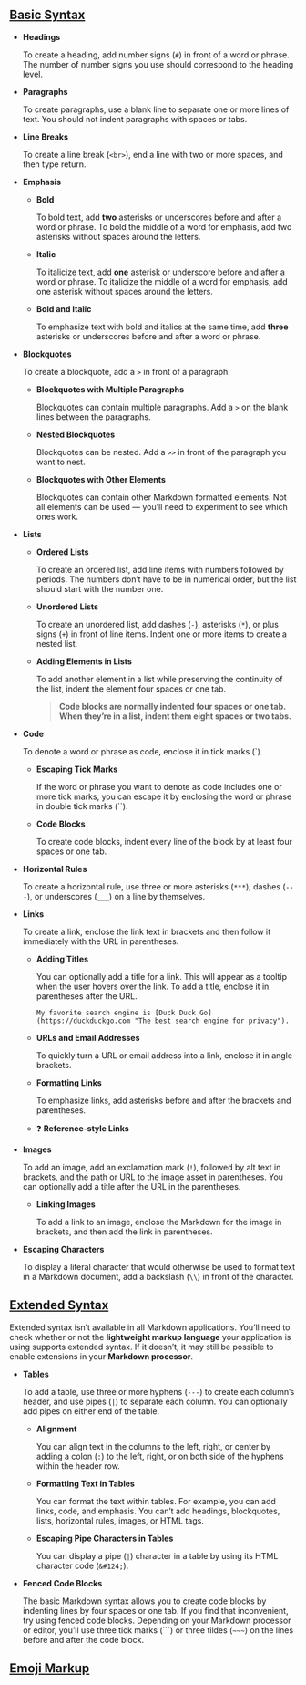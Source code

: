 ## [Basic Syntax](https://www.markdownguide.org/basic-syntax)

- **Headings**

    To create a heading, add number signs (`#`) in front of a word or phrase. The number of number signs you use should correspond to the heading level. 

- **Paragraphs**

    To create paragraphs, use a blank line to separate one or more lines of text. You should not indent paragraphs with spaces or tabs.

- **Line Breaks**

    To create a line break (`<br>`), end a line with two or more spaces, and then type return.

- **Emphasis**

    - **Bold**
    
        To bold text, add **two** asterisks or underscores before and after a word or phrase. To bold the middle of a word for emphasis, add two asterisks without spaces around the letters.
    
    - **Italic**
    
        To italicize text, add **one** asterisk or underscore before and after a word or phrase. To italicize the middle of a word for emphasis, add one asterisk without spaces around the letters.
    
    - **Bold and Italic**
    
        To emphasize text with bold and italics at the same time, add **three** asterisks or underscores before and after a word or phrase.

- **Blockquotes**

    To create a blockquote, add a `>` in front of a paragraph.
    
    - **Blockquotes with Multiple Paragraphs**
    
        Blockquotes can contain multiple paragraphs. Add a `>` on the blank lines between the paragraphs.
    
    - **Nested Blockquotes**
    
        Blockquotes can be nested. Add a `>>` in front of the paragraph you want to nest.
    
    - **Blockquotes with Other Elements**
    
        Blockquotes can contain other Markdown formatted elements. Not all elements can be used — you’ll need to experiment to see which ones work.

- **Lists**

    - **Ordered Lists**
    
        To create an ordered list, add line items with numbers followed by periods. The numbers don’t have to be in numerical order, but the list should start with the number one.
    
    - **Unordered Lists**
    
        To create an unordered list, add dashes (`-`), asterisks (`*`), or plus signs (`+`) in front of line items. Indent one or more items to create a nested list.
    
    - **Adding Elements in Lists**
    
        To add another element in a list while preserving the continuity of the list, indent the element four spaces or one tab.
        
        > **Code blocks are normally indented four spaces or one tab. When they’re in a list, indent them eight spaces or two tabs.**

- **Code**

    To denote a word or phrase as code, enclose it in tick marks (`).
    
    - **Escaping Tick Marks**
    
        If the word or phrase you want to denote as code includes one or more tick marks, you can escape it by enclosing the word or phrase in double tick marks (``).
    
    - **Code Blocks**
    
        To create code blocks, indent every line of the block by at least four spaces or one tab.

- **Horizontal Rules**

    To create a horizontal rule, use three or more asterisks (`***`), dashes (`---`), or underscores (`___`) on a line by themselves.

- **Links**

    To create a link, enclose the link text in brackets and then follow it immediately with the URL in parentheses.
    
    - **Adding Titles**
    
        You can optionally add a title for a link. This will appear as a tooltip when the user hovers over the link. To add a title, enclose it in parentheses after the URL.
        
        ```
        My favorite search engine is [Duck Duck Go](https://duckduckgo.com "The best search engine for privacy").
        ```
    
    - **URLs and Email Addresses**
    
        To quickly turn a URL or email address into a link, enclose it in angle brackets.
    
    - **Formatting Links**
    
        To emphasize links, add asterisks before and after the brackets and parentheses.
    
    - :question: **Reference-style Links**

- **Images**

    To add an image, add an exclamation mark (`!`), followed by alt text in brackets, and the path or URL to the image asset in parentheses. You can optionally add a title after the URL in the parentheses.
    
    - **Linking Images**
    
        To add a link to an image, enclose the Markdown for the image in brackets, and then add the link in parentheses.

- **Escaping Characters**

    To display a literal character that would otherwise be used to format text in a Markdown document, add a backslash (`\\`) in front of the character.

## [Extended Syntax](https://www.markdownguide.org/extended-syntax)

Extended syntax isn’t available in all Markdown applications. You’ll need to check whether or not the **lightweight markup language** your application is using supports extended syntax. If it doesn’t, it may still be possible to enable extensions in your **Markdown processor**.

- **Tables**

    To add a table, use three or more hyphens (`---`) to create each column’s header, and use pipes (`|`) to separate each column. You can optionally add pipes on either end of the table.
    
    - **Alignment**
    
        You can align text in the columns to the left, right, or center by adding a colon (`:`) to the left, right, or on both side of the hyphens within the header row.
    
    - **Formatting Text in Tables**
    
        You can format the text within tables. For example, you can add links, code, and emphasis. You can’t add headings, blockquotes, lists, horizontal rules, images, or HTML tags.
    
    - **Escaping Pipe Characters in Tables**
    
        You can display a pipe (`|`) character in a table by using its HTML character code (`&#124;`).

- **Fenced Code Blocks**

    The basic Markdown syntax allows you to create code blocks by indenting lines by four spaces or one tab. If you find that inconvenient, try using fenced code blocks. Depending on your Markdown processor or editor, you’ll use three tick marks (\`\`\`) or three tildes (`~~~`) on the lines before and after the code block.

## [Emoji Markup](https://gist.github.com/rxaviers/7360908)
